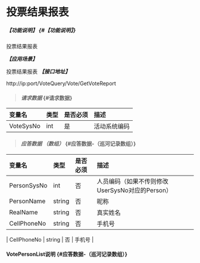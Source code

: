 # 投票结果报表

##### _【功能说明】_ {#【功能说明】}

投票结果报表

_**【应用场景】**_

投票结果报表
_**【接口地址】**_

http://ip:port/VoteQuery/Vote/GetVoteReport

> #### _请求数据_ {#请求数据}

| 变量名 | 类型 | 是否必须 | 描述 |
| :--- | :--- | :--- | :--- |
| VoteSysNo | int | 是 | 活动系统编码 |

> #### _应答数据 （数组）_ {#应答数据-（巡河记录数组）}
| 变量名 | 类型 | 是否必须 | 描述 |
| :--- | :--- | :--- | :--- |
| PersonSysNo | int | 否 | 人员编码（如果不传则修改UserSysNo对应的Person） |
| PersonName | string | 否 | 昵称 |
| RealName | string | 否 | 真实姓名 |
| CellPhoneNo | string | 否 | 手机号 |

| CellPhoneNo | string | 否 | 手机号 |


#### VotePersonList说明 {#应答数据-（巡河记录数组）}




